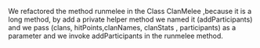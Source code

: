 We refactored the method runmelee in the Class ClanMelee ,because it is a long method,  by add a private helper method we named it (addParticipants)
and we pass (clans, hitPoints,clanNames, clanStats , participants) as a parameter and we invoke addParticipants in the runmelee method.